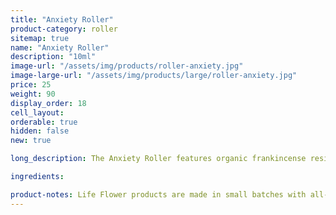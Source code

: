 ```yaml
---
title: "Anxiety Roller"
product-category: roller
sitemap: true
name: "Anxiety Roller"
description: "10ml"
image-url: "/assets/img/products/roller-anxiety.jpg"
image-large-url: "/assets/img/products/large/roller-anxiety.jpg"
price: 25
weight: 90
display_order: 18
cell_layout:
orderable: true
hidden: false
new: true

long_description: The Anxiety Roller features organic frankincense resin, chamomile buds, lavender and California White Sage. Description coming soon.

ingredients:

product-notes: Life Flower products are made in small batches with all-natural and boutique ingredients. Most orders are processed within 3 days of being placed.
---
```

